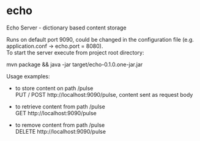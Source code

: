 echo
====

Echo Server - dictionary based content storage

Runs on default port 9090, could be changed in the configuration file (e.g. application.conf -> echo.port = 8080). <br>
To start the server execute from project root directory:

mvn package && java -jar target/echo-0.1.0.one-jar.jar

Usage examples:

- to store content on path /pulse <br>
    PUT / POST http://localhost:9090/pulse, content sent as request body
    
    
- to retrieve content from path /pulse <br>
    GET http://localhost:9090/pulse

- to remove content from path /pulse <br>
    DELETE http://localhost:9090/pulse